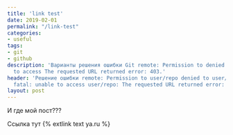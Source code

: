 ```yaml
---
title: 'link test'
date: 2019-02-01
permalink: "/link-test"
categories:
- useful
tags:
- git
- github
description: 'Варианты решения ошибки Git remote: Permission to denied to fatal: unable
  to access The requested URL returned error: 403.'
header: 'Решение ошибки remote: Permission to user/repo denied to user/other-repo.
  fatal: unable to access user/repo: The requested URL returned error: 403'
layout: post
---
```


И где мой пост???

[jekyll-docs]: https://jekyllrb.com/docs/home

Ссылка тут {% extlink text ya.ru %}